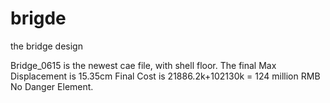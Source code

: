 # brigde
the bridge design

Bridge_0615 is the newest cae file, with shell floor.
The final Max Displacement is 15.35cm
Final Cost is 21886.2k+102130k = 124 million RMB
No Danger Element.

